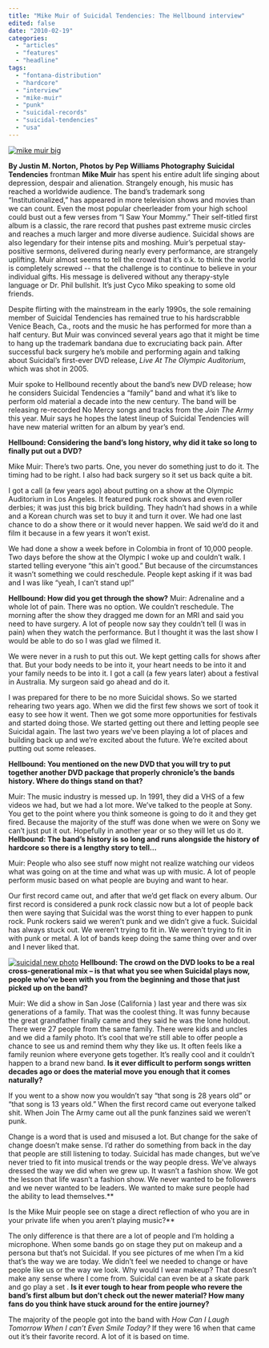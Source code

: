 ```yaml
---
title: "Mike Muir of Suicidal Tendencies: The Hellbound interview"
edited: false
date: "2010-02-19"
categories:
  - "articles"
  - "features"
  - "headline"
tags:
  - "fontana-distribution"
  - "hardcore"
  - "interview"
  - "mike-muir"
  - "punk"
  - "suicidal-records"
  - "suicidal-tendencies"
  - "usa"
---
```


[![mike muir big](http://www.hellbound.ca/wp-content/uploads/2010/02/mike-muir-big.jpg "mike muir big")](http://www.hellbound.ca/wp-content/uploads/2010/02/mike-muir-big.jpg)

**By Justin M. Norton, Photos by Pep Williams Photography** **Suicidal Tendencies** frontman **Mike Muir** has spent his entire adult life singing about depression, despair and alienation. Strangely enough, his music has reached a worldwide audience. The band’s trademark song “Institutionalized,” has appeared in more television shows and movies than we can count. Even the most popular cheerleader from your high school could bust out a few verses from “I Saw Your Mommy.” Their self-titled first album is a classic, the rare record that pushes past extreme music circles and reaches a much larger and more diverse audience. Suicidal shows are also legendary for their intense pits and moshing. Muir’s perpetual stay-positive sermons, delivered during nearly every performance, are strangely uplifting. Muir almost seems to tell the crowd that it’s o.k. to think the world is completely screwed -- that the challenge is to continue to believe in your individual gifts. His message is delivered without any therapy-style language or Dr. Phil bullshit. It’s just Cyco Miko speaking to some old friends.

Despite flirting with the mainstream in the early 1990s, the sole remaining member of Suicidal Tendencies has remained true to his hardscrabble Venice Beach, Ca., roots and the music he has performed for more than a half century. But Muir was convinced several years ago that it might be time to hang up the trademark bandana due to excruciating back pain. After successful back surgery he’s mobile and performing again and talking about Suicidal’s first-ever DVD release, _Live At The Olympic Auditorium_, which was shot in 2005.

Muir spoke to Hellbound recently about the band’s new DVD release; how he considers Suicidal Tendencies a “family” band and what it’s like to perform old material a decade into the new century. The band will be releasing re-recorded No Mercy songs and tracks from the _Join The Army_ this year. Muir says he hopes the latest lineup of Suicidal Tendencies will have new material written for an album by year’s end.

**Hellbound: Considering the band’s long history, why did it take so long to finally put out a DVD?**

Mike Muir: There’s two parts. One, you never do something just to do it. The timing had to be right. I also had back surgery so it set us back quite a bit.

I got a call (a few years ago) about putting on a show at the Olympic Auditorium in Los Angeles. It featured punk rock shows and even roller derbies; it was just this big brick building. They hadn’t had shows in a while and a Korean church was set to buy it and turn it over. We had one last chance to do a show there or it would never happen. We said we’d do it and film it because in a few years it won’t exist.

We had done a show a week before in Colombia in front of 10,000 people. Two days before the show at the Olympic I woke up and couldn’t walk. I started telling everyone “this ain't good.” But because of the circumstances it wasn’t something we could reschedule. People kept asking if it was bad and I was like “yeah, I can’t stand up!”

**Hellbound: How did you get through the show?** Muir: Adrenaline and a whole lot of pain. There was no option. We couldn’t reschedule. The morning after the show they dragged me down for an MRI and said you need to have surgery. A lot of people now say they couldn’t tell (I was in pain) when they watch the performance. But I thought it was the last show I would be able to do so I was glad we filmed it.

We were never in a rush to put this out. We kept getting calls for shows after that. But your body needs to be into it, your heart needs to be into it and your family needs to be into it. I got a call (a few years later) about a festival in Australia. My surgeon said go ahead and do it.

I was prepared for there to be no more Suicidal shows. So we started rehearing two years ago. When we did the first few shows we sort of took it easy to see how it went. Then we got some more opportunities for festivals and started doing those. We started getting out there and letting people see Suicidal again. The last two years we’ve been playing a lot of places and building back up and we’re excited about the future. We’re excited about putting out some releases.

**Hellbound: You mentioned on the new DVD that you will try to put together another DVD package that properly chronicle’s the bands history. Where do things stand on that?**

Muir: The music industry is messed up. In 1991, they did a VHS of a few videos we had, but we had a lot more. We’ve talked to the people at Sony. You get to the point where you think someone is going to do it and they get fired. Because the majority of the stuff was done when we were on Sony we can’t just put it out. Hopefully in another year or so they will let us do it. **Hellbound: The band’s history is so long and runs alongside the history of hardcore so there is a lengthy story to tell…**

Muir: People who also see stuff now might not realize watching our videos what was going on at the time and what was up with music. A lot of people perform music based on what people are buying and want to hear.

Our first record came out, and after that we’d get flack on every album. Our first record is considered a punk rock classic now but a lot of people back then were saying that Suicidal was the worst thing to ever happen to punk rock. Punk rockers said we weren’t punk and we didn’t give a fuck. Suicidal has always stuck out. We weren’t trying to fit in. We weren’t trying to fit in with punk or metal. A lot of bands keep doing the same thing over and over and I never liked that.

[![suicidal new photo](http://www.hellbound.ca/wp-content/uploads/2010/02/suicidal-new-photo.jpg "suicidal new photo")](http://www.hellbound.ca/wp-content/uploads/2010/02/suicidal-new-photo.jpg) **Hellbound: The crowd on the DVD looks to be a real cross-generational mix – is that what you see when Suicidal plays now, people who’ve been with you from the beginning and those that just picked up on the band?**

Muir: We did a show in San Jose (California ) last year and there was six generations of a family. That was the coolest thing. It was funny because the great grandfather finally came and they said he was the lone holdout. There were 27 people from the same family. There were kids and uncles and we did a family photo. It’s cool that we’re still able to offer people a chance to see us and remind them why they like us. It often feels like a family reunion where everyone gets together. It’s really cool and it couldn’t happen to a brand new band. **Is it ever difficult to perform songs written decades ago or does the material move you enough that it comes naturally?**

If you went to a show now you wouldn’t say “that song is 28 years old” or “that song is 13 years old.” When the first record came out everyone talked shit. When Join The Army came out all the punk fanzines said we weren’t punk.

Change is a word that is used and misused a lot. But change for the sake of change doesn’t make sense. I’d rather do something from back in the day that people are still listening to today. Suicidal has made changes, but we’ve never tried to fit into musical trends or the way people dress. We’ve always dressed the way we did when we grew up. It wasn’t a fashion show. We got the lesson that life wasn’t a fashion show. We never wanted to be followers and we never wanted to be leaders. We wanted to make sure people had the ability to lead themselves.**

Is the Mike Muir people see on stage a direct reflection of who you are in your private life when you aren’t playing music?**

The only difference is that there are a lot of people and I’m holding a microphone. When some bands go on stage they put on makeup and a persona but that’s not Suicidal. If you see pictures of me when I’m a kid that’s the way we are today. We didn’t feel we needed to change or have people like us or the way we look. Why would I wear makeup? That doesn’t make any sense where I come from. Suicidal can even be at a skate park and go play a set . **Is it ever tough to hear from people who revere the band’s first album but don’t check out the newer material? How many fans do you think have stuck around for the entire journey?**

The majority of the people got into the band with _How Can I Laugh Tomorrow When I can’t Even Smile Today?_ If they were 16 when that came out it’s their favorite record. A lot of it is based on time.
